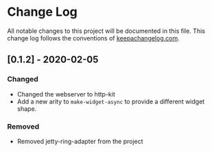 # Change Log
All notable changes to this project will be documented in this file. This change log follows the conventions of [keepachangelog.com](http://keepachangelog.com/).

## [0.1.2] - 2020-02-05
### Changed
- Changed the webserver to http-kit
- Add a new arity to `make-widget-async` to provide a different widget shape.
### Removed
- Removed jetty-ring-adapter from the project
